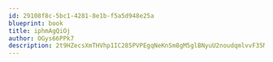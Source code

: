 ```yaml
---
id: 29108f8c-5bc1-4281-8e1b-f5a5d948e25a
blueprint: book
title: iphmAgQiOj
author: OGys66PPk7
description: 2t9HZecsXmTHVhp1IC285PVPEgqNeKnSm8gM5glBNyuU2noudqmlvvF35MuX6DtRtJzllPJT6QbLupwzLTigwblbQvLJkKjkc1J2
---
```

